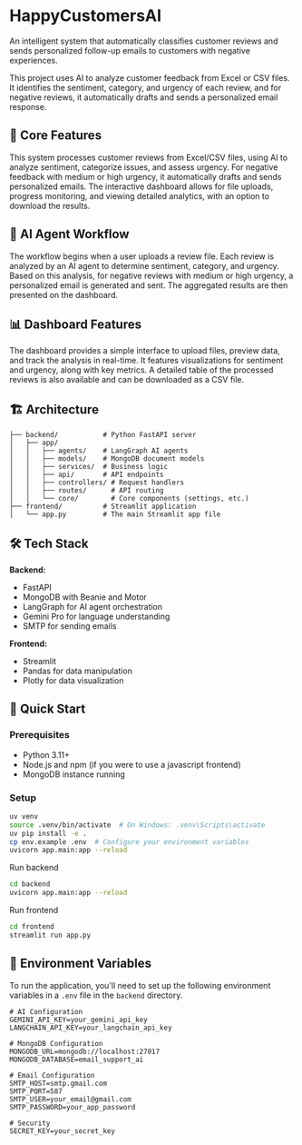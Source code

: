 # HappyCustomersAI

An intelligent system that automatically classifies customer reviews and sends personalized follow-up emails to customers with negative experiences.

This project uses AI to analyze customer feedback from Excel or CSV files. It identifies the sentiment, category, and urgency of each review, and for negative reviews, it automatically drafts and sends a personalized email response.

## 🚀 Core Features

This system processes customer reviews from Excel/CSV files, using AI to analyze sentiment, categorize issues, and assess urgency. For negative feedback with medium or high urgency, it automatically drafts and sends personalized emails. The interactive dashboard allows for file uploads, progress monitoring, and viewing detailed analytics, with an option to download the results.

## 🤖 AI Agent Workflow

The workflow begins when a user uploads a review file. Each review is analyzed by an AI agent to determine sentiment, category, and urgency. Based on this analysis, for negative reviews with medium or high urgency, a personalized email is generated and sent. The aggregated results are then presented on the dashboard.

## 📊 Dashboard Features

The dashboard provides a simple interface to upload files, preview data, and track the analysis in real-time. It features visualizations for sentiment and urgency, along with key metrics. A detailed table of the processed reviews is also available and can be downloaded as a CSV file.

## 🏗️ Architecture

```
├── backend/           # Python FastAPI server
│   ├── app/
│   │   ├── agents/    # LangGraph AI agents
│   │   ├── models/    # MongoDB document models
│   │   ├── services/  # Business logic
│   │   ├── api/       # API endpoints
│   │   ├── controllers/ # Request handlers
│   │   ├── routes/      # API routing
│   │   └── core/        # Core components (settings, etc.)
├── frontend/          # Streamlit application
│   └── app.py         # The main Streamlit app file
```

## 🛠️ Tech Stack

**Backend:**

-   FastAPI
-   MongoDB with Beanie and Motor
-   LangGraph for AI agent orchestration
-   Gemini Pro for language understanding
-   SMTP for sending emails

**Frontend:**

-   Streamlit
-   Pandas for data manipulation
-   Plotly for data visualization

## 🚀 Quick Start

### Prerequisites

-   Python 3.11+
-   Node.js and npm (if you were to use a javascript frontend)
-   MongoDB instance running

### Setup

```bash
uv venv
source .venv/bin/activate  # On Windows: .venv\Scripts\activate
uv pip install -e .
cp env.example .env  # Configure your environment variables
uvicorn app.main:app --reload
```

Run backend
```bash
cd backend
uvicorn app.main:app --reload
```

Run frontend
```bash
cd frontend
streamlit run app.py
```

## 🔧 Environment Variables

To run the application, you'll need to set up the following environment variables in a `.env` file in the `backend` directory.

```env
# AI Configuration
GEMINI_API_KEY=your_gemini_api_key
LANGCHAIN_API_KEY=your_langchain_api_key

# MongoDB Configuration
MONGODB_URL=mongodb://localhost:27017
MONGODB_DATABASE=email_support_ai

# Email Configuration
SMTP_HOST=smtp.gmail.com
SMTP_PORT=587
SMTP_USER=your_email@gmail.com
SMTP_PASSWORD=your_app_password

# Security
SECRET_KEY=your_secret_key
```